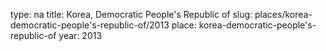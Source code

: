 type: na
title: Korea, Democratic People's Republic of
slug: places/korea-democratic-people's-republic-of/2013
place: korea-democratic-people's-republic-of
year: 2013
